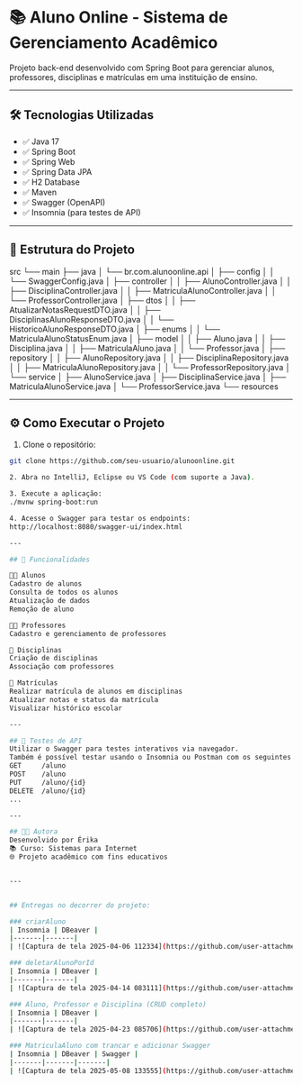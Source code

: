 # 📚 Aluno Online - Sistema de Gerenciamento Acadêmico

Projeto back-end desenvolvido com Spring Boot para gerenciar alunos, professores, disciplinas e matrículas em uma instituição de ensino.

---

## 🛠️ Tecnologias Utilizadas

- ✅ Java 17  
- ✅ Spring Boot  
- ✅ Spring Web  
- ✅ Spring Data JPA  
- ✅ H2 Database  
- ✅ Maven  
- ✅ Swagger (OpenAPI)  
- ✅ Insomnia (para testes de API)

---

## 📂 Estrutura do Projeto

src
└── main
├── java
│ └── br.com.alunoonline.api
│ ├── config
│ │ └── SwaggerConfig.java
│ ├── controller
│ │ ├── AlunoController.java
│ │ ├── DisciplinaController.java
│ │ ├── MatriculaAlunoController.java
│ │ └── ProfessorController.java
│ ├── dtos
│ │ ├── AtualizarNotasRequestDTO.java
│ │ ├── DisciplinasAlunoResponseDTO.java
│ │ └── HistoricoAlunoResponseDTO.java
│ ├── enums
│ │ └── MatriculaAlunoStatusEnum.java
│ ├── model
│ │ ├── Aluno.java
│ │ ├── Disciplina.java
│ │ ├── MatriculaAluno.java
│ │ └── Professor.java
│ ├── repository
│ │ ├── AlunoRepository.java
│ │ ├── DisciplinaRepository.java
│ │ ├── MatriculaAlunoRepository.java
│ │ └── ProfessorRepository.java
│ └── service
│ ├── AlunoService.java
│ ├── DisciplinaService.java
│ ├── MatriculaAlunoService.java
│ └── ProfessorService.java
└── resources

---

## ⚙️ Como Executar o Projeto

1. Clone o repositório:
```bash
git clone https://github.com/seu-usuario/alunoonline.git

2. Abra no IntelliJ, Eclipse ou VS Code (com suporte a Java).

3. Execute a aplicação:
./mvnw spring-boot:run

4. Acesse o Swagger para testar os endpoints:
http://localhost:8080/swagger-ui/index.html

---

## 🚀 Funcionalidades

👨‍🎓 Alunos
Cadastro de alunos
Consulta de todos os alunos
Atualização de dados
Remoção de aluno

👩‍🏫 Professores
Cadastro e gerenciamento de professores

📘 Disciplinas
Criação de disciplinas
Associação com professores

📝 Matrículas
Realizar matrícula de alunos em disciplinas
Atualizar notas e status da matrícula
Visualizar histórico escolar

---

## 🧪 Testes de API
Utilizar o Swagger para testes interativos via navegador.
Também é possível testar usando o Insomnia ou Postman com os seguintes endpoints base:
GET     /aluno
POST    /aluno
PUT     /aluno/{id}
DELETE  /aluno/{id}
...

---

## 🧑‍💻 Autora
Desenvolvido por Érika
📚 Curso: Sistemas para Internet
🌐 Projeto acadêmico com fins educativos


---


## Entregas no decorrer do projeto:

### criarAluno
| Insomnia | DBeaver |
|-------|-------|
| ![Captura de tela 2025-04-06 112334](https://github.com/user-attachments/assets/c2ceb9c3-dbae-4d36-bf81-b1c77b679a74) | ![Captura de tela 2025-04-06 112130](https://github.com/user-attachments/assets/8a8daa55-96b7-4990-aa1f-ba15a7b570c2) |

### deletarAlunoPorId
| Insomnia | DBeaver |
|-------|-------|
| ![Captura de tela 2025-04-14 083111](https://github.com/user-attachments/assets/1d0e3cde-02fe-4a6f-802e-504c1b3df79b) | ![Captura de tela 2025-04-14 083123](https://github.com/user-attachments/assets/789e561a-4035-474b-b400-6a256f3e9d63) |

### Aluno, Professor e Disciplina (CRUD completo)
| Insomnia | DBeaver |
|-------|-------|
| ![Captura de tela 2025-04-23 085706](https://github.com/user-attachments/assets/ce34202f-58a7-4b00-aa04-e88f2b944c6f) | ![Captura de tela 2025-04-23 085651](https://github.com/user-attachments/assets/836857db-5d76-42a5-a552-de67d1952492) |

### MatriculaAluno com trancar e adicionar Swagger
| Insomnia | DBeaver | Swagger |
|-------|-------|-------|
| ![Captura de tela 2025-05-08 133555](https://github.com/user-attachments/assets/4bbb9014-98dc-45cf-8f0a-f78eaee9cde3) | ![Captura de tela 2025-05-08 133624](https://github.com/user-attachments/assets/3b00a96e-7ca5-42e7-a2a9-69417b84159d) | ![Captura de tela 2025-05-08 133753](https://github.com/user-attachments/assets/884fdda6-2970-43d2-8c64-a0658fb8426b) |


